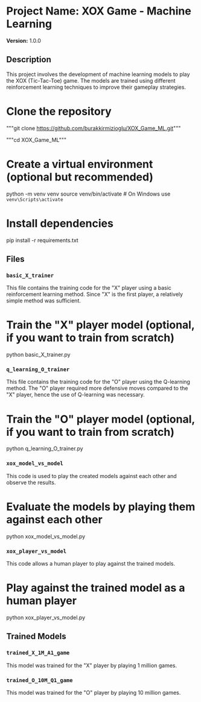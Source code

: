 # Project Name: XOX Game - Machine Learning

**Version:** 1.0.0

## Description

This project involves the development of machine learning models to play the XOX (Tic-Tac-Toe) game. The models are trained using different reinforcement learning techniques to improve their gameplay strategies.
# Clone the repository
"""git clone https://github.com/burakkirmizioglu/XOX_Game_ML.git"""

"""cd XOX_Game_ML"""
# Create a virtual environment (optional but recommended)
python -m venv venv
source venv/bin/activate  # On Windows use `venv\Scripts\activate`
# Install dependencies
pip install -r requirements.txt

## Files

### `basic_X_trainer`
This file contains the training code for the "X" player using a basic reinforcement learning method. Since "X" is the first player, a relatively simple method was sufficient.
# Train the "X" player model (optional, if you want to train from scratch)
python basic_X_trainer.py

### `q_learning_O_trainer`
This file contains the training code for the "O" player using the Q-learning method. The "O" player required more defensive moves compared to the "X" player, hence the use of Q-learning was necessary.
# Train the "O" player model (optional, if you want to train from scratch)
python q_learning_O_trainer.py

### `xox_model_vs_model`
This code is used to play the created models against each other and observe the results.
# Evaluate the models by playing them against each other
python xox_model_vs_model.py

### `xox_player_vs_model`
This code allows a human player to play against the trained models.
# Play against the trained model as a human player
python xox_player_vs_model.py

## Trained Models

### `trained_X_1M_A1_game`
This model was trained for the "X" player by playing 1 million games.

### `trained_O_10M_Q1_game`
This model was trained for the "O" player by playing 10 million games.

